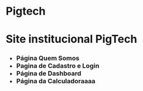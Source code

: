# Pigtech
<h1>Site institucional PigTech</h1>
<h3>
  <ul>
    <li>Página Quem Somos</li>
    <li>Pagina de Cadastro e Login</li>
    <li>Página de Dashboard</li>
    <li>Página da Calculadoraaaa</li>
  </ul>
</h3>
